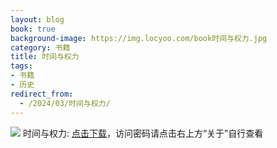 ```yaml
---
layout: blog
book: true
background-image: https://img.locyoo.com/book时间与权力.jpg
category: 书籍
title: 时间与权力
tags:
- 书籍
- 历史
redirect_from:
  - /2024/03/时间与权力/
---
```

![](https://img.locyoo.com/book时间与权力.jpg)
时间与权力: <a name = "ref1" href="https://url18.ctfile.com/f/50983618-1375541662-1e2696?p=3619">点击下载</a>，访问密码请点击右上方“关于”自行查看